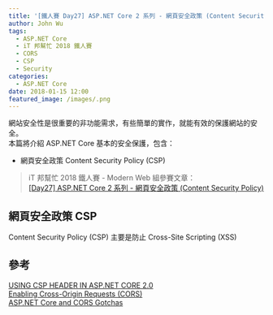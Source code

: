```yaml
---
title: '[鐵人賽 Day27] ASP.NET Core 2 系列 - 網頁安全政策 (Content Security Policy)'
author: John Wu
tags:
  - ASP.NET Core
  - iT 邦幫忙 2018 鐵人賽
  - CORS
  - CSP
  - Security
categories:
  - ASP.NET Core
date: 2018-01-15 12:00
featured_image: /images/.png
---
```


網站安全性是很重要的非功能需求，有些簡單的實作，就能有效的保護網站的安全。  
本篇將介紹 ASP.NET Core 基本的安全保護，包含：  
* 網頁安全政策 Content Security Policy (CSP)  

> iT 邦幫忙 2018 鐵人賽 - Modern Web 組參賽文章：  
 [[Day27] ASP.NET Core 2 系列 - 網頁安全政策 (Content Security Policy)](https://ithelp.ithome.com.tw/articles/xxxxxxx)  

<!-- more -->

## 網頁安全政策 CSP

Content Security Policy (CSP)
主要是防止 Cross-Site Scripting (XSS)

## 參考

[USING CSP HEADER IN ASP.NET CORE 2.0](https://tahirnaushad.com/2017/09/12/using-csp-header-in-asp-net-core-2-0/)  
[Enabling Cross-Origin Requests (CORS)](https://docs.microsoft.com/en-us/aspnet/core/security/cors)  
[ASP.NET Core and CORS Gotchas](https://weblog.west-wind.com/posts/2016/Sep/26/ASPNET-Core-and-CORS-Gotchas)  